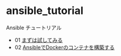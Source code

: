 ansible_tutorial
================

Ansible チュートリアル

- 01 [まずは試してみる](./01/README.md)
- 02 [AnsibleでDockerのコンテナを構築する](./02/README.md)
